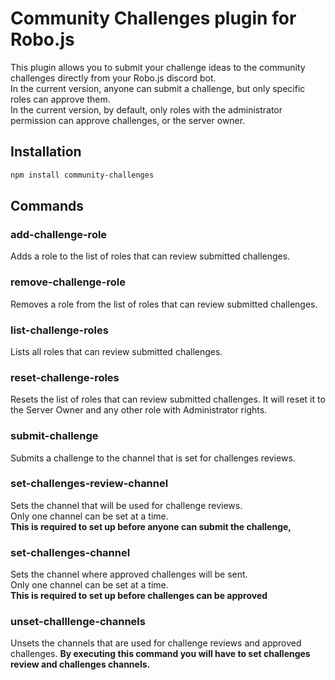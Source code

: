 # Community Challenges plugin for Robo.js

This plugin allows you to submit your challenge ideas to the community challenges directly from your Robo.js discord bot.  
In the current version, anyone can submit a challenge, but only specific roles can approve them.  
In the current version, by default, only roles with the administrator permission can approve challenges, or the server owner.  

## Installation
  
  ```bash
  npm install community-challenges
  ```

## Commands

### add-challenge-role

Adds a role to the list of roles that can review submitted challenges.

### remove-challenge-role

Removes a role from the list of roles that can review submitted challenges.

### list-challenge-roles

Lists all roles that can review submitted challenges.

### reset-challenge-roles

Resets the list of roles that can review submitted challenges.
It will reset it to the Server Owner and any other role with Administrator rights.

### submit-challenge

Submits a challenge to the channel that is set for challenges reviews.

### set-challenges-review-channel

Sets the channel that will be used for challenge reviews.  
Only one channel can be set at a time.  
**This is required to set up before anyone can submit the challenge,**

### set-challenges-channel

Sets the channel where approved challenges will be sent.  
Only one channel can be set at a time.  
**This is required to set up before challenges can be approved**

### unset-challlenge-channels

Unsets the channels that are used for challenge reviews and approved challenges.
**By executing this command you will have to set challenges review and challenges channels.**

